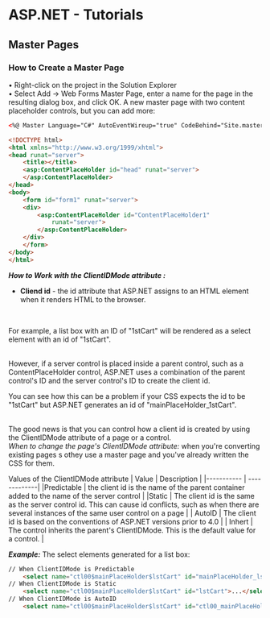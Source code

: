 # ASP.NET - Tutorials


## Master Pages

### How to Create a Master Page
• Right-click on the project in the Solution Explorer  
• Select Add -> Web Forms Master Page, enter a name for the page in the resulting dialog box, and click OK. A new master page with two content placeholder controls, but you can add more:
```HTML
<%@ Master Language="C#" AutoEventWireup="true" CodeBehind="Site.master.cs" Inherits="Ch09Cart.Site" %>

<!DOCTYPE html>
<html xmlns="http://www.w3.org/1999/xhtml">
<head runat="server">
	<title></title>
	<asp:ContentPlaceHolder id="head" runat="server">
	</asp:ContentPlaceHolder>
</head>
<body>
	<form id="form1" runat="server">
	<div>
		<asp:ContentPlaceHolder id="ContentPlaceHolder1" 
			runat="server">
		</asp:ContentPlaceHolder>
	</div>
	</form>
</body>
</html>
```  
***How to Work with the ClientIDMode attribute :***  
- **Cliend id** - the id attribute that ASP.NET  assigns to an HTML element when it renders HTML to the browser.  
<br/>

For example, a list box with an ID of "1stCart" will be rendered as a select element with an id of "1stCart".  
<br/>

However, if a server control is placed inside a parent control, such as a ContentPlaceHolder control, ASP.NET uses a combination of the parent control's ID and the server control's ID to create the client id. 
<br/>

You can see how this can be a problem if your CSS expects the id to be "1stCart" but ASP.NET generates an id of "mainPlaceHolder_1stCart".  
<br/>

The good news is that you can control how a client id is created by using the ClientIDMode attribute of a page or a control.  
*When to change the page's ClientIDMode attribute:* when you're converting existing pages s othey use a master page and you've already written the CSS for them.  

Values of the ClientIDMode attribute
|  Value     | Description  |
|----------- | -------------|
|Predictable  |  the client id is the name of the parent container added to the name of the server control | 
|Static  |  The client id is the same as the server control id. This can cause id conflicts, such as when there are several instances of the same user control on a page  |
| AutoID  |  The client id is based on the conventions of ASP.NET versions prior to 4.0  |
| Inhert  |  The control inherits the parent's ClientIDMode. This is the default value for a control.  |
<br/>

***Example:*** The select elements generated for a list box:
```HTML
// When ClientIDMode is Predictable
	<select name="ctl00$mainPlaceHolder$lstCart" id="mainPlaceHolder_lstCart">...</select>
// When ClientIDMode is Static
	<select name="ctl00$mainPlaceHolder$lstCart" id="lstCart">...</select>
// When ClientIDMode is AutoID
	<select name="ctl00$mainPlaceHolder$lstCart" id="ctl00_mainPlaceHolder_lstCart">...</select>
```

